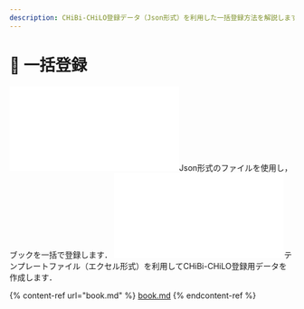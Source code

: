 ```yaml
---
description: CHiBi-CHiLO登録データ（Json形式）を利用した一括登録方法を解説します．併せて テンプレートファイル（エクセル形式）を利用したCHiBi-CHiLO登録用データの作成方法も解説します．
---
```


# 🔹 一括登録

![一括登録方法](extension/import/register.md)Json形式のファイルを使用し，ブックを一括で登録します．
![一括登録方法](extension/import/import.md)テンプレートファイル（エクセル形式）を利用してCHiBi-CHiLO登録用データを作成します．


{% content-ref url="book.md" %}
[book.md](book.md)
{% endcontent-ref %}